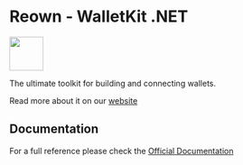 # Reown - WalletKit .NET

<img width="60px" src="https://raw.githubusercontent.com/reown-com/reown-dotnet/main/media/walletkit-icon.png">

The ultimate toolkit for building and connecting wallets.

Read more about it on our [website](https://reown.com/walletkit)

## Documentation

For a full reference please check the [Official Documentation](https://docs.reown.com/walletkit/c-sharp/installation)
